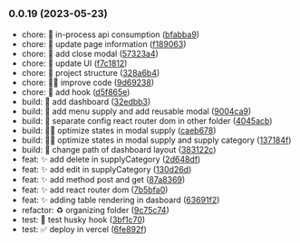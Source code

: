 ## <small>0.0.19 (2023-05-23)</small>

* chore: :construction: in-process api consumption ([bfabba9](https://github.com/Daintz/SenaOnPrintingFrontend/commit/bfabba9))
* chore: :construction: update page information ([f189063](https://github.com/Daintz/SenaOnPrintingFrontend/commit/f189063))
* chore: :hammer: add close modal ([57323a4](https://github.com/Daintz/SenaOnPrintingFrontend/commit/57323a4))
* chore: :lipstick: update UI ([f7c1812](https://github.com/Daintz/SenaOnPrintingFrontend/commit/f7c1812))
* chore: :tada: project structure ([328a6b4](https://github.com/Daintz/SenaOnPrintingFrontend/commit/328a6b4))
* chore: :technologist: improve code ([9d69238](https://github.com/Daintz/SenaOnPrintingFrontend/commit/9d69238))
* chore: :wrench: add hook ([d5f865e](https://github.com/Daintz/SenaOnPrintingFrontend/commit/d5f865e))
* build: :construction: add dashboard ([32edbb3](https://github.com/Daintz/SenaOnPrintingFrontend/commit/32edbb3))
* build: :construction: add menu supply and add reusable modal ([9004ca9](https://github.com/Daintz/SenaOnPrintingFrontend/commit/9004ca9))
* build: :hammer: separate config react router dom in other folder ([4045acb](https://github.com/Daintz/SenaOnPrintingFrontend/commit/4045acb))
* build: :technologist: optimize states in modal supply ([caeb678](https://github.com/Daintz/SenaOnPrintingFrontend/commit/caeb678))
* build: :technologist: optimize states in modal supply and supply category ([137184f](https://github.com/Daintz/SenaOnPrintingFrontend/commit/137184f))
* build: :truck: change path of dashboard layout ([383122c](https://github.com/Daintz/SenaOnPrintingFrontend/commit/383122c))
* feat: :sparkles: add delete in supplyCategory ([2d648df](https://github.com/Daintz/SenaOnPrintingFrontend/commit/2d648df))
* feat: :sparkles: add edit in supplyCategory ([130d26d](https://github.com/Daintz/SenaOnPrintingFrontend/commit/130d26d))
* feat: :sparkles: add method post and get ([87a8369](https://github.com/Daintz/SenaOnPrintingFrontend/commit/87a8369))
* feat: :sparkles: add react router dom ([7b5bfa0](https://github.com/Daintz/SenaOnPrintingFrontend/commit/7b5bfa0))
* feat: :sparkles: adding table rendering in dasboard ([63691f2](https://github.com/Daintz/SenaOnPrintingFrontend/commit/63691f2))
* refactor: :recycle: organizing folder ([9c75c74](https://github.com/Daintz/SenaOnPrintingFrontend/commit/9c75c74))
* test: :test_tube: test husky hook ([3bf1c70](https://github.com/Daintz/SenaOnPrintingFrontend/commit/3bf1c70))
* test: :white_check_mark: deploy in vercel ([6fe892f](https://github.com/Daintz/SenaOnPrintingFrontend/commit/6fe892f))




